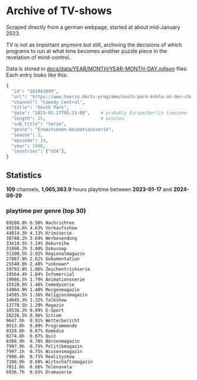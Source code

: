 # Archive of TV-shows

Scraped directly from a german webpage, started at about mid-January 2023.

TV is not as important anymore but still, archiving the decisions of which programs to run at what time
becomes another puzzle piece in the revelation of mind-control.. 

Data is stored in [docs/data/YEAR/MONTH/YEAR-MONTH-DAY.ndjson](docs/data/) files. 
Each entry looks like this:

```python
{
  "id": "181043890", 
  "url": "https://www.hoerzu.de/tv-programm/south-park-kohle-an-den-chefkoch/bid_181043890/", 
  "channel": "Comedy Central", 
  "title": "South Park", 
  "date": "2023-01-17T05:15:00",    # probably Europe/Berlin timezone 
  "length": 25,                     # minutes 
  "sub_title": "Serie", 
  "genre": "Erwachsenen-Animationsserie", 
  "season": 2, 
  "episode": 14, 
  "year": 1998, 
  "countries": ["USA"],
}
```

## Statistics

**109** channels, **1,065,363.9** hours playtime between **2023-01-17** and **2024-09-29**


### playtime per genre (top 30)

    69288.8h 6.50% Nachrichten
    49338.6h 4.63% Verkaufsshow
    44014.3h 4.13% Krimiserie
    38748.2h 3.64% Werbesendung
    33410.5h 3.14% Dokureihe
    31998.2h 3.00% Dokusoap
    31100.5h 2.92% Regionalmagazin
    27887.9h 2.62% Dokumentation
    25540.0h 2.40% *unknown*
    19792.8h 1.86% Zeichentrickserie
    19564.4h 1.84% Infomercial
    19086.5h 1.79% Animationsserie
    15528.6h 1.46% Comedyserie
    14904.9h 1.40% Morgenmagazin
    14505.5h 1.36% Religionsmagazin
    14045.3h 1.32% Talkshow
    13778.5h 1.29% Magazin
    10536.2h 0.99% E-Sport
    10226.5h 0.96% Sitcom
    9647.5h  0.91% Wetterbericht
    9513.0h  0.89% Programmende
    9320.0h  0.87% Komödie
    9274.8h  0.87% Quiz
    8308.9h  0.78% Börsenmagazin
    7997.9h  0.75% Politikmagazin
    7997.1h  0.75% Wissensmagazin
    7990.4h  0.75% Realityshow
    7208.9h  0.68% Wirtschaftsmagazin
    7011.0h  0.66% Telenovela
    6936.7h  0.65% Dramaserie
